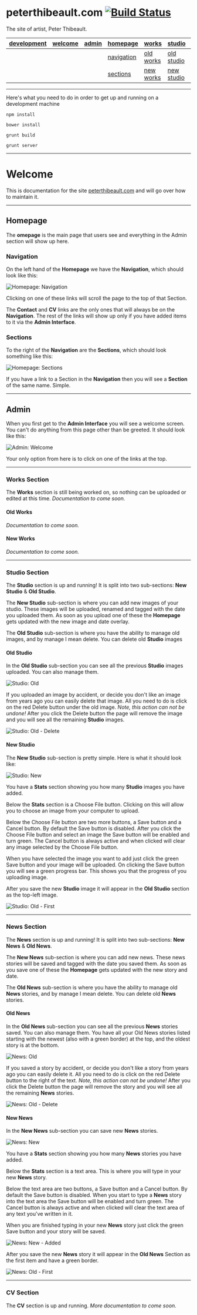 # peterthibeault.com [![Build Status](https://travis-ci.org/wylie/peterthibeault.svg?branch=develop)](https://travis-ci.org/wylie/peterthibeault)

The site of artist, Peter Thibeault.

| [development](#development) | [welcome](#welcome) | [admin](#admin) | [homepage](#homepage) | [works](#works) | [studio](#studio) | [news](#news) | [cv](#cv)
| --------|-------|-------|-------|-------|-------|-------|-------|
|  |  |  | [navigation](#navigation) | [old works](#oldworks) | [old studio](#oldstudio) | [old news](#oldnews) |  |
|  |  |  | [sections](#sections) | [new works](#newworks) | [new studio](#newstudio) | [new news](#newnews) |  |

---

<a name="development"></a>
Here's what you need to do in order to get up and running on a development machine

`npm install`

`bower install`

`grunt build`

`grunt server`

---

<a name="welcome"></a>
# Welcome

This is documentation for the site [peterthibeault.com](http://peterthibeault.com) and will go over how to maintain it.

---

<a name="homepage"></a>
## Homepage

The **omepage** is the main page that users see and everything in the Admin section will show up here.

<a name="navigation"></a>
### Navigation

On the left hand of the **Homepage** we have the **Navigation**, which should look like this:

![Homepage: Navigation](https://raw.githubusercontent.com/wylie/peterthibeault/gh-pages/images/homepage-nav.png)

Clicking on one of these links will scroll the page to the top of that Section.

The **Contact** and **CV** links are the only ones that will always be on the **Navigation**. The rest of the links will show up only if you have added items to it via the **Admin Interface**.

<a name="sections"></a>
### Sections

To the right of the **Navigation** are the **Sections**, which should look something like this:

![Homepage: Sections](https://raw.githubusercontent.com/wylie/peterthibeault/gh-pages/images/homepage-section.png)

If you have a link to a Section in the **Navigation** then you will see a **Section** of the same name. Simple.

---

<a name="admin"></a>
## Admin

When you first get to the **Admin Interface** you will see a welcome screen. You can't do anything from this page other than be greeted. It should look like this:

![Admin: Welcome](https://raw.githubusercontent.com/wylie/peterthibeault/gh-pages/images/welcome-section.png)

Your only option from here is to click on one of the links at the top.

---

<a name="works"></a>
### Works Section

The **Works** section is still being worked on, so nothing can be uploaded or edited at this time. *Documentation to come soon.*

<a name="oldworks"></a>
#### Old Works

*Documentation to come soon.*

<a name="newworks"></a>
#### New Works

*Documentation to come soon.*

---

<a name="studio"></a>
### Studio Section

The **Studio** section is up and running! It is split into two sub-sections: **New Studio** & **Old Studio**.

The **New Studio** sub-section is where you can add new images of your studio. These images will be uploaded, renamed and tagged with the date you uploaded them. As soon as you upload one of these the **Homepage** gets updated with the new image and date overlay.

The **Old Studio** sub-section is where you have the ability to manage old images, and by manage I mean delete. You can delete old **Studio** images

<a name="oldstudio"></a>
#### Old Studio

In the **Old Studio** sub-section you can see all the previous **Studio** images uploaded. You can also manage them.

![Studio: Old](https://raw.githubusercontent.com/wylie/peterthibeault/gh-pages/images/studio-old.png)

If you uploaded an image by accident, or decide you don't like an image from years ago you can easily delete that image. All you need to do is click on the red Delete button under the old image. *Note, this action can not be undone!* After you click the Delete button the page will remove the image and you will see all the remaining **Studio** images.

![Studio: Old - Delete](https://raw.githubusercontent.com/wylie/peterthibeault/gh-pages/images/studio-old-delete.png)


<a name="newstudio"></a>
#### New Studio

The **New Studio** sub-section is pretty simple. Here is what it should look like:

![Studio: New](https://raw.githubusercontent.com/wylie/peterthibeault/gh-pages/images/studio-new.png)

You have a **Stats** section showing you how many **Studio** images you have added.

Below the **Stats** section is a Choose File button. Clicking on this will allow you to choose an image from your computer to upload.

Below the Choose File button are two more buttons, a Save button and a Cancel button. By default the Save button is disabled. After you click the Choose File button and select an image the Save button will be enabled and turn green. The Cancel button is always active and when clicked will clear any image selected by the Choose File button.

When you have selected the image you want to add just click the green Save button and your image will be uploaded. On clicking the Save button you will see a green progress bar. This shows you that the progress of you uploading image.

After you save the new **Studio** image it will appear in the **Old Studio** section as the top-left image.

![Studio: Old - First](https://raw.githubusercontent.com/wylie/peterthibeault/gh-pages/images/studio-old.png)

---

<a name="news"></a>
### News Section

The **News** section is up and running! It is split into two sub-sections: **New News** & **Old News**.

The **New News** sub-section is where you can add new news. These news stories will be saved and tagged with the date you saved them. As soon as you save one of these the **Homepage** gets updated with the new story and date.

The **Old News** sub-section is where you have the ability to manage old **News** stories, and by manage I mean delete. You can delete old **News** stories.

<a name="oldnews"></a>
#### Old News

In the **Old News** sub-section you can see all the previous **News** stories saved. You can also manage them. You have all your Old News stories listed starting with the newest (also with a green border) at the top, and the oldest story is at the bottom.

![News: Old](https://raw.githubusercontent.com/wylie/peterthibeault/gh-pages/images/news-old.png)

If you saved a story by accident, or decide you don't like a story from years ago you can easily delete it. All you need to do is click on the red Delete button to the right of the text. *Note, this action can not be undone!* After you click the Delete button the page will remove the story and you will see all the remaining **News** stories.

![News: Old - Delete](https://raw.githubusercontent.com/wylie/peterthibeault/gh-pages/images/news-old-delete.png)

<a name="newnews"></a>
#### New News

In the **New News** sub-section you can save new **News** stories.

![News: New](https://raw.githubusercontent.com/wylie/peterthibeault/gh-pages/images/news-new.png)

You have a **Stats** section showing you how many **News** stories you have added.

Below the **Stats** section is a text area. This is where you will type in your new **News** story.

Below the text area are two buttons, a Save button and a Cancel button. By default the Save button is disabled. When you start to type a **News** story into the text area the Save button will be enabled and turn green. The Cancel button is always active and when clicked will clear the text area of any text you've written in it.

When you are finished typing in your new **News** story just click the green Save button and your story will be saved.

![News: New - Added](https://raw.githubusercontent.com/wylie/peterthibeault/gh-pages/images/news-new-added.png)

After you save the new **News** story it will appear in the **Old News** Section as the first item and have a green border.

![News: Old - First](https://raw.githubusercontent.com/wylie/peterthibeault/gh-pages/images/news-old-first.png)



---

<a name="cv"></a>
### CV Section

The **CV** section is up and running. *More documentation to come soon.*
